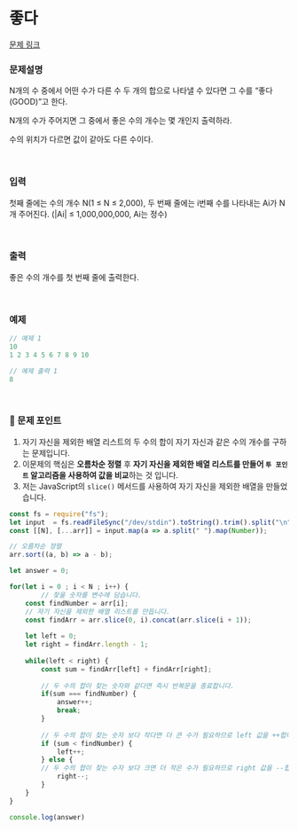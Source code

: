 # 좋다

[문제 링크](https://www.acmicpc.net/problem/1253)

### 문제설명

N개의 수 중에서 어떤 수가 다른 수 두 개의 합으로 나타낼 수 있다면 그 수를 “좋다(GOOD)”고 한다.

N개의 수가 주어지면 그 중에서 좋은 수의 개수는 몇 개인지 출력하라.

수의 위치가 다르면 값이 같아도 다른 수이다.

<br>

### 입력

첫째 줄에는 수의 개수 N(1 ≤ N ≤ 2,000), 두 번째 줄에는 i번째 수를 나타내는 Ai가 N개 주어진다. (|Ai| ≤ 1,000,000,000, Ai는 정수)

<br>

### 출력

좋은 수의 개수를 첫 번째 줄에 출력한다.

<br>

### 예제

```jsx
// 예제 1
10
1 2 3 4 5 6 7 8 9 10

// 예제 출력 1
8
```

<br>

### 📕 문제 포인트

1. 자기 자신을 제외한 배열 리스트의 두 수의 합이 자기 자신과 같은 수의 개수를 구하는 문제입니다.
2. 이문제의 핵심은 **오름차순 정렬** 후 **자기 자신을 제외한 배열 리스트를 만들어 `투 포인트` 알고리즘을 사용하여 값을 비교**하는 것 입니다.
3. 저는 JavaScript의 `slice()` 메서드를 사용하여 자기 자신을 제외한 배열을 만들었습니다.

```js
const fs = require("fs");
let input  = fs.readFileSync("/dev/stdin").toString().trim().split("\n");
const [[N], [...arr]] = input.map(a => a.split(" ").map(Number));

// 오름차순 정렬
arr.sort((a, b) => a - b);

let answer = 0;

for(let i = 0 ; i < N ; i++) {
		// 찾을 숫자를 변수에 담습니다.
    const findNumber = arr[i];
    // 자기 자신을 제외한 배열 리스트를 만듭니다.
    const findArr = arr.slice(0, i).concat(arr.slice(i + 1));
    
    let left = 0;
    let right = findArr.length - 1;
    
    while(left < right) {
        const sum = findArr[left] + findArr[right];
        
        // 두 수의 합이 찾는 숫자와 같다면 즉시 반복문을 종료합니다.
        if(sum === findNumber) {
            answer++;
            break;
        }
        
        // 두 수의 합이 찾는 숫자 보다 작다면 더 큰 수가 필요하므로 left 값을 ++합니다.
        if (sum < findNumber) {
            left++;
        } else {
        // 두 수의 합이 찾는 수자 보다 크면 더 작은 수가 필요하므로 right 값을 --합니다.
            right--;
        }
    }
}

console.log(answer)
```